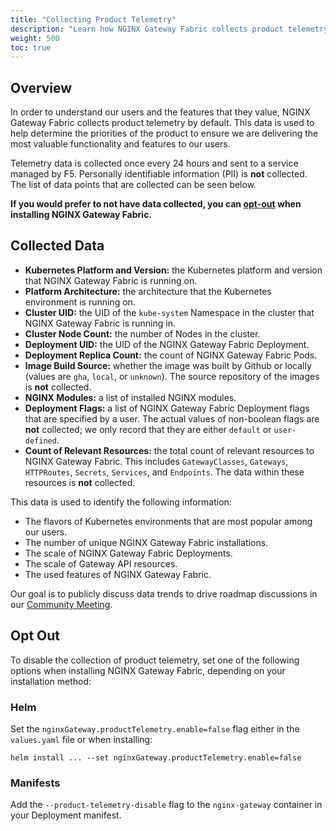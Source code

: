 ```yaml
---
title: "Collecting Product Telemetry"
description: "Learn how NGINX Gateway Fabric collects product telemetry to help make improvements in the product."
weight: 500
toc: true
---
```


## Overview

In order to understand our users and the features that they value, NGINX Gateway Fabric collects product telemetry by default. This data is used to help determine the priorities of the product to ensure we are delivering the most valuable functionality and features to our users.

Telemetry data is collected once every 24 hours and sent to a service managed by F5. Personally identifiable information (PII) is **not** collected. The list of data points that are collected can be seen below.

**If you would prefer to not have data collected, you can [opt-out](#opt-out) when installing NGINX Gateway Fabric.**

## Collected Data

- **Kubernetes Platform and Version:** the Kubernetes platform and version that NGINX Gateway Fabric is running on.
- **Platform Architecture:** the architecture that the Kubernetes environment is running on.
- **Cluster UID:** the UID of the `kube-system` Namespace in the cluster that NGINX Gateway Fabric is running in.
- **Cluster Node Count:** the number of Nodes in the cluster.
- **Deployment UID:** the UID of the NGINX Gateway Fabric Deployment.
- **Deployment Replica Count:** the count of NGINX Gateway Fabric Pods.
- **Image Build Source:** whether the image was built by Github or locally (values are `gha`, `local`, or `unknown`). The source repository of the images is **not** collected.
- **NGINX Modules:** a list of installed NGINX modules.
- **Deployment Flags:** a list of NGINX Gateway Fabric Deployment flags that are specified by a user. The actual values of non-boolean flags are **not** collected; we only record that they are either `default` or `user-defined`.
- **Count of Relevant Resources:** the total count of relevant resources to NGINX Gateway Fabric. This includes `GatewayClasses`, `Gateways`, `HTTPRoutes`, `Secrets`, `Services`, and `Endpoints`. The data within these resources is **not** collected.

This data is used to identify the following information:

- The flavors of Kubernetes environments that are most popular among our users.
- The number of unique NGINX Gateway Fabric installations.
- The scale of NGINX Gateway Fabric Deployments.
- The scale of Gateway API resources.
- The used features of NGINX Gateway Fabric.

Our goal is to publicly discuss data trends to drive roadmap discussions in our [Community Meeting](https://github.com/nginxinc/nginx-gateway-fabric/discussions/1472).

## Opt Out

To disable the collection of product telemetry, set one of the following options when installing NGINX Gateway Fabric, depending on your installation method:

### Helm

Set the `nginxGateway.productTelemetry.enable=false` flag either in the `values.yaml` file or when installing:

```shell
helm install ... --set nginxGateway.productTelemetry.enable=false
```

### Manifests

Add the `--product-telemetry-disable` flag to the `nginx-gateway` container in your Deployment manifest.
